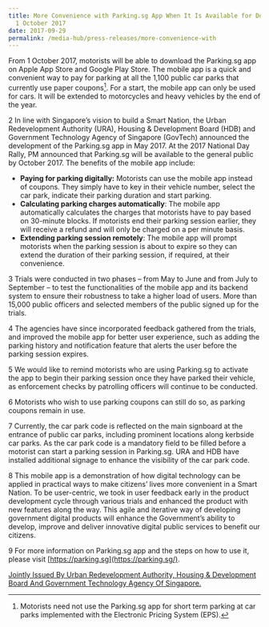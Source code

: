 ```yaml
---
title: More Convenience with Parking.sg App When It Is Available for Download on
  1 October 2017
date: 2017-09-29
permalink: /media-hub/press-releases/more-convenience-with
---
```

From 1 October 2017, motorists will be able to download the Parking.sg app on Apple App Store and Google Play Store. The mobile app is a quick and convenient way to pay for parking at all the 1,100 public car parks that currently use paper coupons[^1]. For a start, the mobile app can only be used for cars. It will be extended to motorcycles and heavy vehicles by the end of the year.

2 In line with Singapore’s vision to build a Smart Nation, the Urban Redevelopment Authority (URA), Housing & Development Board (HDB) and Government Technology Agency of Singapore (GovTech) announced the development of the Parking.sg app in May 2017. At the 2017 National Day Rally, PM announced that Parking.sg will be available to the general public by October 2017. The benefits of the mobile app include:

* **Paying for parking digitally:** Motorists can use the mobile app instead of coupons. They simply have to key in their vehicle number, select the car park, indicate their parking duration and start parking.
*  **Calculating parking charges automatically**: The mobile app automatically calculates the charges that motorists have to pay based on 30-minute blocks. If motorists end their parking session earlier, they will receive a refund and will only be charged on a per minute basis.
*   **Extending parking session remotely**: The mobile app will prompt motorists when the parking session is about to expire so they can extend the duration of their parking session, if required, at their convenience.

3 Trials were conducted in two phases – from May to June and from July to September – to test the functionalities of the mobile app and its backend system to ensure their robustness to take a higher load of users. More than 15,000 public officers and selected members of the public signed up for the trials.

4 The agencies have since incorporated feedback gathered from the trials, and improved the mobile app for better user experience, such as adding the parking history and notification feature that alerts the user before the parking session expires.

5 We would like to remind motorists who are using Parking.sg to activate the app to begin their parking session once they have parked their vehicle, as enforcement checks by patrolling officers will continue to be conducted.

6 Motorists who wish to use parking coupons can still do so, as parking coupons remain in use.

7 Currently, the car park code is reflected on the main signboard at the entrance of public car parks, including prominent locations along kerbside car parks. As the car park code is a mandatory field to be filled before a motorist can start a parking session in Parking.sg. URA and HDB have installed additional signage to enhance the visibility of the car park code.

8 This mobile app is a demonstration of how digital technology can be applied in practical ways to make citizens’ lives more convenient in a Smart Nation. To be user-centric, we took in user feedback early in the product development cycle through various trials and enhanced the product with new features along the way. This agile and iterative way of developing government digital products will enhance the Government’s ability to develop, improve and deliver innovative digital public services to benefit our citizens.

9 For more information on Parking.sg app and the steps on how to use it, please visit [https://parking.sg](https://parking.sg/).

[^1]:  Motorists need not use the Parking.sg app for short term parking at car parks implemented with the Electronic Pricing System (EPS).

[Jointly Issued By Urban Redevelopment Authority, Housing & Development Board And Government Technology Agency Of Singapore.](https://www.hdb.gov.sg/cs/infoweb/about-us/news-and-publications/press-releases/more-convenience-with-parkingsg-app)